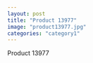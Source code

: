 ```yaml
---
layout: post
title: "Product 13977"
image: "product13977.jpg"
categories: "category1"
---
```

Product 13977
